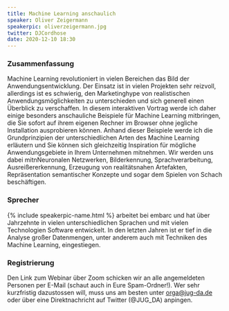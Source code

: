 ```yaml
---
title: Machine Learning anschaulich
speaker: Oliver Zeigermann
speakerpic: oliverzeigermann.jpg
twitter: DJCordhose
date: 2020-12-10 18:30
---
```


### Zusammenfassung

Machine Learning revolutioniert in vielen Bereichen das Bild der Anwendungsentwicklung. Der Einsatz ist in vielen Projekten sehr reizvoll, allerdings ist es schwierig, den Marketinghype von realistischen Anwendungsmöglichkeiten zu unterschieden und sich generell einen Überblick zu verschaffen. In diesem interaktiven Vortrag werde ich daher einige besonders anschauliche Beispiele für Machine Learning mitbringen, die Sie sofort auf ihrem eigenen Rechner im Browser ohne jegliche Installation ausprobieren können. Anhand dieser Beispiele werde ich die Grundprinzipien der unterschiedlichen Arten des Machine Learning erläutern und Sie können sich gleichzeitig Inspiration für mögliche Anwendungsgebiete in Ihrem Unternehmen mitnehmen. Wir werden uns dabei mitnNeuronalen Netzwerken, Bilderkennung, Sprachverarbeitung, Ausreißererkennung, Erzeugung von realitätsnahen Artefakten, Repräsentation semantischer Konzepte und sogar dem Spielen von Schach beschäftigen.

### Sprecher


{% include speakerpic-name.html %} arbeitet bei embarc und hat über Jahrzehnte in vielen unterschiedlichen Sprachen und mit vielen Technologien Software entwickelt. In den letzten Jahren ist er tief in die Analyse großer Datenmengen, unter anderem auch mit Techniken des Machine Learning, eingestiegen.


### Registrierung

Den Link zum Webinar über Zoom schicken wir an alle angemeldeten Personen per E-Mail (schaut auch in Eure Spam-Ordner!). Wer sehr kurzfristig dazustossen will, muss uns am besten unter orga@jug-da.de oder über eine Direktnachricht auf Twitter (@JUG_DA) anpingen.
